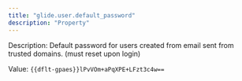 ```yaml
---
title: "glide.user.default_password"
description: "Property"
---
```


Description: Default password for users created from email sent from trusted domains. (must reset upon login)

Value: `{{dflt-gpaes}}lPvVOm+aPqXPE+LFzt3c4w==`
